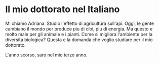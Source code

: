 Il mio dottorato nel Italiano
=============================

Mi chiamo Adriana. Studio l'effetto di agricultura sull'api. Oggi, le gente cambiano il mondo per produce piu di cibi, piu di energia. Ma questo e molto male per gli animale e i pianti. Come si migliora l'ambiente per la diversita biologica? Questa e la domanda che voglio studiare per il mio dottorato.

L'anno scorso, saro nel mio terzo anno.

